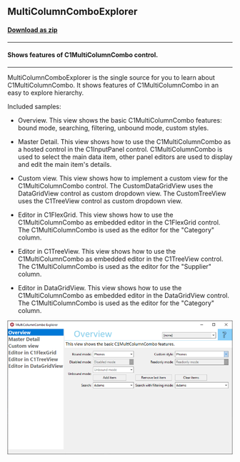 ## MultiColumnComboExplorer
#### [Download as zip](https://grapecity.github.io/DownGit/#/home?url=https://github.com/GrapeCity/ComponentOne-WinForms-Samples/tree/master/Core\MultiColumnCombo\CS\MultiColumnComboExplorer)
____
#### Shows features of C1MultiColumnCombo control.
____
MultiColumnComboExplorer is the single source for you to learn about C1MultiColumnCombo.
It shows features of C1MultiColumnCombo in an easy to explore hierarchy.

Included samples:

* Overview.
  This view shows the basic C1MultiColumnCombo features: bound mode, searching, filtering, unbound mode, custom styles.

* Master Detail.
  This view shows how to use the C1MultiColumnCombo as a hosted control in the C1InputPanel control.
  C1MultiColumnCombo is used to select the main data item, other panel editors are used to display and edit the main item's details.

* Custom view.
  This view shows how to implement a custom view for the C1MultiColumnCombo control. The CustomDataGridView uses the DataGridView control as custom dropdown view.
  The CustomTreeView uses the C1TreeView control as custom dropdown view.

* Editor in C1FlexGrid.
  This view shows how to use the C1MultiColumnCombo as embedded editor in the C1FlexGrid control.
  The C1MultiColumnCombo is used as the editor for the "Category" column.

* Editor in C1TreeView.
  This view shows how to use the C1MultiColumnCombo as embedded editor in the C1TreeView control.
  The C1MultiColumnCombo is used as the editor for the "Supplier" column.

* Editor in DataGridView.
  This view shows how to use the C1MultiColumnCombo as embedded editor in the DataGridView control.
  The C1MultiColumnCombo is used as the editor for the "Category" column.

![screenshot](screenshot.png)
